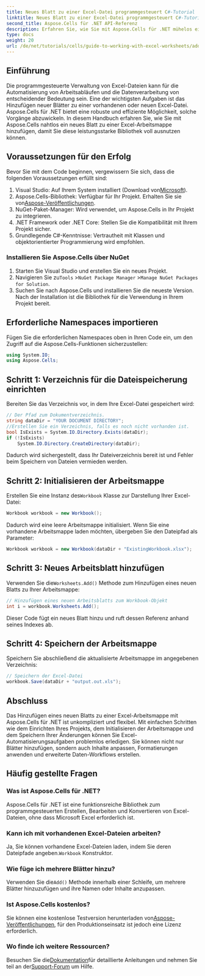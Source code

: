 ```yaml
---
title: Neues Blatt zu einer Excel-Datei programmgesteuert C#-Tutorial
linktitle: Neues Blatt zu einer Excel-Datei programmgesteuert C#-Tutorial
second_title: Aspose.Cells für .NET API-Referenz
description: Erfahren Sie, wie Sie mit Aspose.Cells für .NET mühelos ein neues Arbeitsblatt zu einer Excel-Datei hinzufügen. Diese umfassende Anleitung bietet eine schrittweise Anleitung, Codebeispiele und nützliche Tipps.
type: docs
weight: 20
url: /de/net/tutorials/cells/guide-to-working-with-excel-worksheets/add-new-sheet-to-excel-file-csharp-tutorial/
---
```

## Einführung

Die programmgesteuerte Verwaltung von Excel-Dateien kann für die Automatisierung von Arbeitsabläufen und die Datenverarbeitung von entscheidender Bedeutung sein. Eine der wichtigsten Aufgaben ist das Hinzufügen neuer Blätter zu einer vorhandenen oder neuen Excel-Datei. Aspose.Cells für .NET bietet eine robuste und effiziente Möglichkeit, solche Vorgänge abzuwickeln. In diesem Handbuch erfahren Sie, wie Sie mit Aspose.Cells nahtlos ein neues Blatt zu einer Excel-Arbeitsmappe hinzufügen, damit Sie diese leistungsstarke Bibliothek voll ausnutzen können.

## Voraussetzungen für den Erfolg

Bevor Sie mit dem Code beginnen, vergewissern Sie sich, dass die folgenden Voraussetzungen erfüllt sind:

1.  Visual Studio: Auf Ihrem System installiert (Download von[Microsoft](https://visualstudio.microsoft.com/)).
2.  Aspose.Cells-Bibliothek: Verfügbar für Ihr Projekt. Erhalten Sie sie von[Aspose-Veröffentlichungen](https://releases.aspose.com/cells/net/).
3. NuGet-Paket-Manager: Wird verwendet, um Aspose.Cells in Ihr Projekt zu integrieren.
4. .NET Framework oder .NET Core: Stellen Sie die Kompatibilität mit Ihrem Projekt sicher.
5. Grundlegende C#-Kenntnisse: Vertrautheit mit Klassen und objektorientierter Programmierung wird empfohlen.

### Installieren Sie Aspose.Cells über NuGet

1. Starten Sie Visual Studio und erstellen Sie ein neues Projekt.
2.  Navigieren Sie zu`Tools` >`NuGet Package Manager` >`Manage NuGet Packages for Solution`.
3. Suchen Sie nach Aspose.Cells und installieren Sie die neueste Version.  
   Nach der Installation ist die Bibliothek für die Verwendung in Ihrem Projekt bereit.


## Erforderliche Namespaces importieren

Fügen Sie die erforderlichen Namespaces oben in Ihren Code ein, um den Zugriff auf die Aspose.Cells-Funktionen sicherzustellen:

```csharp
using System.IO;
using Aspose.Cells;
```

## Schritt 1: Verzeichnis für die Dateispeicherung einrichten

Bereiten Sie das Verzeichnis vor, in dem Ihre Excel-Datei gespeichert wird:

```csharp
// Der Pfad zum Dokumentverzeichnis.
string dataDir = "YOUR DOCUMENT DIRECTORY";
//Erstellen Sie ein Verzeichnis, falls es noch nicht vorhanden ist.
bool IsExists = System.IO.Directory.Exists(dataDir);
if (!IsExists)
    System.IO.Directory.CreateDirectory(dataDir);
```

Dadurch wird sichergestellt, dass Ihr Dateiverzeichnis bereit ist und Fehler beim Speichern von Dateien vermieden werden.


## Schritt 2: Initialisieren der Arbeitsmappe

 Erstellen Sie eine Instanz des`Workbook` Klasse zur Darstellung Ihrer Excel-Datei:

```csharp
Workbook workbook = new Workbook();
```

Dadurch wird eine leere Arbeitsmappe initialisiert. Wenn Sie eine vorhandene Arbeitsmappe laden möchten, übergeben Sie den Dateipfad als Parameter:

```csharp
Workbook workbook = new Workbook(dataDir + "ExistingWorkbook.xlsx");
```


## Schritt 3: Neues Arbeitsblatt hinzufügen

 Verwenden Sie die`Worksheets.Add()` Methode zum Hinzufügen eines neuen Blatts zu Ihrer Arbeitsmappe:

```csharp
// Hinzufügen eines neuen Arbeitsblatts zum Workbook-Objekt
int i = workbook.Worksheets.Add();
```

Dieser Code fügt ein neues Blatt hinzu und ruft dessen Referenz anhand seines Indexes ab.


## Schritt 4: Speichern der Arbeitsmappe

Speichern Sie abschließend die aktualisierte Arbeitsmappe im angegebenen Verzeichnis:

```csharp
// Speichern der Excel-Datei
workbook.Save(dataDir + "output.out.xls");
```

## Abschluss

Das Hinzufügen eines neuen Blatts zu einer Excel-Arbeitsmappe mit Aspose.Cells für .NET ist unkompliziert und flexibel. Mit einfachen Schritten wie dem Einrichten Ihres Projekts, dem Initialisieren der Arbeitsmappe und dem Speichern Ihrer Änderungen können Sie Excel-Automatisierungsaufgaben problemlos erledigen. Sie können nicht nur Blätter hinzufügen, sondern auch Inhalte anpassen, Formatierungen anwenden und erweiterte Daten-Workflows erstellen.

## Häufig gestellte Fragen

### Was ist Aspose.Cells für .NET?

Aspose.Cells für .NET ist eine funktionsreiche Bibliothek zum programmgesteuerten Erstellen, Bearbeiten und Konvertieren von Excel-Dateien, ohne dass Microsoft Excel erforderlich ist.

### Kann ich mit vorhandenen Excel-Dateien arbeiten?

 Ja, Sie können vorhandene Excel-Dateien laden, indem Sie deren Dateipfade angeben.`Workbook` Konstruktor.

### Wie füge ich mehrere Blätter hinzu?

 Verwenden Sie die`Add()` Methode innerhalb einer Schleife, um mehrere Blätter hinzuzufügen und ihre Namen oder Inhalte anzupassen.

### Ist Aspose.Cells kostenlos?

 Sie können eine kostenlose Testversion herunterladen von[Aspose-Veröffentlichungen](https://releases.aspose.com/), für den Produktionseinsatz ist jedoch eine Lizenz erforderlich.

### Wo finde ich weitere Ressourcen?

 Besuchen Sie die[Dokumentation](https://reference.aspose.com/cells/net/)für detaillierte Anleitungen und nehmen Sie teil an der[Support-Forum](https://forum.aspose.com/c/cells/9) um Hilfe.